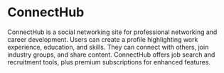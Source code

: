 # ConnectHub
ConnectHub is a social networking site for professional networking and career development. Users can create a profile highlighting work experience, education, and skills. They can connect with others, join industry groups, and share content. ConnectHub offers job search and recruitment tools, plus premium subscriptions for enhanced features.
